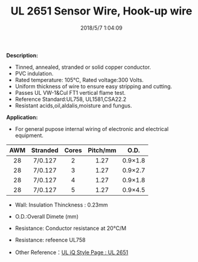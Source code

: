 ﻿---
layout: post 
title: UL 2651 Sensor Wire, Hook-up wire
tags: hookup-wire
categories: wire-cable
overview: For general pupose internal wiring of electronic and electrical equipment
series: FN20
part_number: 20-2651-0
thumb_img: static/202003/22-thumb-20200325135454.jpg
small_img: static/202003/22-20200325135454.jpg
date: 2018/5/7 1:04:09
---


__Description:__

* Tinned, annealed, stranded or solid copper conductor.
* PVC indulation.
* Rated temperature: 105℃, Rated voltage:300 Volts.
* Uniform thickness of wire to ensure easy stripping and cutting.
* Passes UL VW-1&Cul FT1 vertical flame test.
* Reference Standard:UL758, UL1581,CSA22.2 
* Resistant acids,oil,aldalis,moisture and fungus. 

__Application:__

* For general pupose internal wiring of electronic and electrical equipment.

AWM | Stranded | Cores | Pitch/mm | O.D.
:-: | :-: | :-: | :-: | :-:
28 | 7/0.127 | 2 | 1.27 | 0.9×1.8
28 | 7/0.127 | 3 | 1.27 | 0.9×2.7
28 | 7/0.127 | 4 | 1.27 | 0.9×1.8
28 | 7/0.127 | 5 | 1.27 | 0.9×4.5


* Wall: Insulation Thinckness : 0.23mm
* O.D.:Overall Dimete (mm) 
* Resistance: Conductor resistance  at 20℃/M</p>
* Resistance: refeence UL758

* Other Reference：[UL iQ Style Page : UL 2651 ](http://iq.ul.com/awm/stylepage.aspx?Style=2651)
